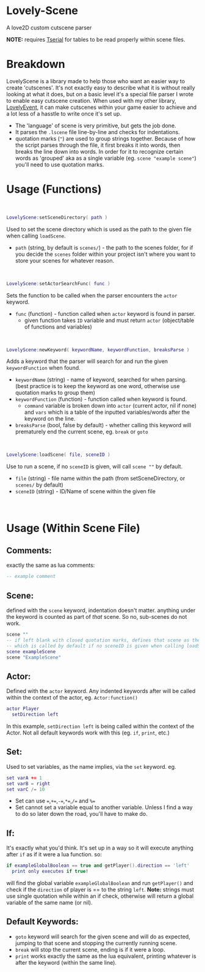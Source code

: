 # Lovely-Scene
A love2D custom cutscene parser

**NOTE:** requires [Tserial](https://github.com/zhsso/Tserial.lua) for tables to be read properly within scene files.

# Breakdown
LovelyScene is a library made to help those who want an easier way to create 'cutscenes'. It's not exactly easy to describe what it is without really looking at what it does, but on a basic level it's a special file parser I wrote to enable easy cutscene creation. When used with my other library, [LovelyEvent](https://github.com/Schwegg/Lovely-Event), it can make cutscenes within your game easier to achieve and a lot less of a hasstle to write once it's set up.

* The 'language' of scene is very primitive, but gets the job done.
* It parses the `.lscene` file line-by-line and checks for indentations.
* quotation marks (`"`) are used to group strings together. Because of how the script parses through the file, it first breaks it into words, then breaks the line down into words. In order for it to recognize certain words as 'grouped' aka as a single variable (eg. `scene "example scene"`) you'll need to use quotation marks.

# Usage (Functions)
<br>

```Lua
LovelyScene:setSceneDirectory( path )
```
Used to set the scene directory which is used as the path to the given file when calling `loadScene`.
* `path` (string, by default is `scenes/`) - the path to the scenes folder, for if you decide the `scenes` folder within your project isn't where you want to store your scenes for whatever reason.
<br>

```Lua
LovelyScene:setActorSearchFunc( func )
```
Sets the function to be called when the parser encounters the `actor` keyword.
* `func` (function) - function called when `actor` keyword is found in parser.
  * given function takes `ID` variable and must return `actor` (object/table of functions and variables)
<br>

```Lua
LovelyScene:newKeyword( keywordName, keywordFunction, breaksParse )
```
Adds a keyword that the parser will search for and run the given `keywordFunction` when found.
* `keywordName` (string) - name of keyword, searched for when parsing. (best practice is to keep the keyword as one word, otherwise use quotation marks to group them)
* `keywordFunction` (function) - function called when keyword is found.
  * `command` variable is broken down into `actor` (current actor, nil if none) and `vars` which is a table of the inputted variables/words after the keyword on the line.
* `breaksParse` (bool, false by default) - whether calling this keyword will prematurely end the current scene, eg. `break` or `goto`
<br>

```Lua
LovelyScene:loadScene( file, sceneID )
```
Use to run a scene, if no `sceneID` is given, will call `scene ""` by default.
* `file` (string) - file name within the path (from setSceneDirectory, or `scenes/` by default)
* `sceneID` (string) - ID/Name of scene within the given file
<br>

# Usage (Within Scene File)

## Comments:
exactly the same as lua comments:
```Lua
-- example comment
```

## Scene:
defined with the `scene` keyword, indentation doesn't matter. anything under the keyword is counted as part of *that* scene. So no, sub-scenes do not work.
```Lua
scene ""
-- if left blank with closed quotation marks, defines that scene as the 'default scene'
-- which is called by default if no sceneID is given when calling loadScene().
scene exampleScene
scene "ExampleScene"
```

## Actor:
Defined with the `actor` keyword. Any indented keywords after will be called within the context of the actor, eg. `Actor:function()`
```Lua
actor Player
  setDirection left
```
In this example, `setDirection left` is being called within the context of the Actor. Not all default keywords work with this (eg. `if`, `print`, etc.)

## Set:
Used to set variables, as the name implies, via the `set` keyword. eg.
```Lua
set varA += 1
set varB = right
set varC /= 10
```
  * Set can use `=`,`+=`,`-=`,`*=`,`/=` and `%=`
  * Set cannot set a variable equal to another variable. Unless I find a way to do so later down the road, you'll have to make do.

## If:
It's exactly what you'd think. It's set up in a way so it will execute anything after `if` as if it were a lua function. so:
```Lua
if exampleGlobalBoolean == true and getPlayer().direction == 'left'
  print only executes if true!
```
will find the global variable `exampleGlobalBoolean` and run `getPlayer()` and check if the `direction` of player is == to the string `left`.
**Note:** strings must use single quotation while within an if check, otherwise will return a global variable of the same name (or nil).

## Default Keywords:
* `goto` keyword will search for the given scene and will do as expected, jumping to that scene and stopping the currently running scene.
* `break` will stop the current scene, ending is if it were a loop.
* `print` works exactly the same as the lua equivalent, printing whatever is after the keyword (within the same line).
